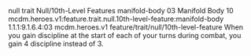 <ability>
  <metadata>
    <class>null</class>
    <feature_type>trait</feature_type>
    <file_dpath>Null/10th-Level Features</file_dpath>
    <item_id>manifold-body</item_id>
    <item_index>03</item_index>
    <item_name>Manifold Body</item_name>
    <level>10</level>
    <scc>mcdm.heroes.v1:feature.trait.null.10th-level-feature:manifold-body</scc>
    <scdc>1.1.1:9.1.6.4:03</scdc>
    <source>mcdm.heroes.v1</source>
    <type>feature/trait/null/10th-level-feature</type>
  </metadata>
  <effects>
    <effect type="mundane">When you gain discipline at the start of each of your turns during combat, you gain 4 discipline instead of 3.</effect>
  </effects>
</ability>
